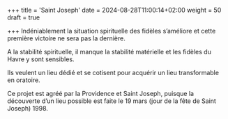 +++
title = 'Saint Joseph'
date = 2024-08-28T11:00:14+02:00
weight = 50
draft = true

+++
Indéniablement la situation spirituelle des fidèles s’améliore et cette première victoire ne sera pas la dernière. 

A la stabilité spirituelle, il manque la stabilité matérielle et les fidèles du Havre y sont sensibles. 

Ils veulent un lieu dédié et se cotisent pour acquérir un lieu transformable en oratoire. 

Ce projet est agréé par la Providence et Saint Joseph, puisque la découverte d’un lieu possible est faite le 19 mars (jour de la fête de Saint Joseph) 1998.




 